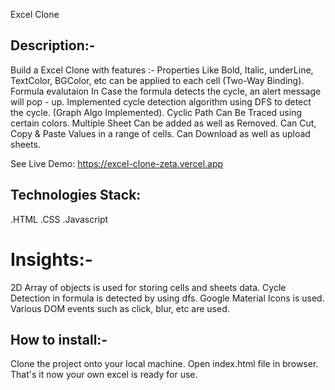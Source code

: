 Excel Clone

Description:-
--------------
Build a Excel Clone with features :-
Properties Like Bold, Italic, underLine, TextColor, BGColor, etc can be applied to each cell (Two-Way Binding).
Formula evalutaion In Case the formula detects the cycle, an alert message will pop - up. Implemented cycle detection algorithm using DFS to detect the cycle. (Graph Algo Implemented).
Cyclic Path Can Be Traced using certain colors.
Multiple Sheet Can be added as well as Removed.
Can Cut, Copy & Paste Values in a range of cells.
Can Download as well as upload sheets.

See Live Demo: https://excel-clone-zeta.vercel.app


Technologies Stack:
-------------------
.HTML
.CSS
.Javascript

Insights:-
==========
2D Array of objects is used for storing cells and sheets data.
Cycle Detection in formula is detected by using dfs.
Google Material Icons is used.
Various DOM events such as click, blur, etc are used.

How to install:-
---------------
Clone the project onto your local machine.
Open index.html file in browser.
That's it now your own excel is ready for use.
